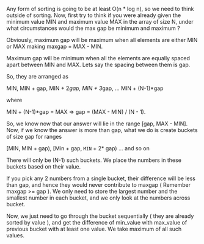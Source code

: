 Any form of sorting is going to be at least O(n * log n), so we need to think outside of sorting.
Now, first try to think if you were already given the minimum value MIN and maximum value MAX in the array of size N, under what circumstances would the max gap be minimum and maximum ?

Obviously, maximum gap will be maximum when all elements are either MIN or MAX making maxgap = MAX - MIN.

Maximum gap will be minimum when all the elements are equally spaced apart between MIN and MAX. Lets say the spacing between them is gap.

So, they are arranged as

MIN, MIN + gap, MIN + 2*gap, MIN + 3*gap, ... MIN + (N-1)*gap 

where

MIN + (N-1)*gap = MAX 
=> gap = (MAX - MIN) / (N - 1). 

So, we know now that our answer will lie in the range [gap, MAX - MIN].
Now, if we know the answer is more than gap, what we do is create buckets of size gap for ranges

  [MIN, MIN + gap), [Min + gap, `MIN` + 2* gap) ... and so on

There will only be (N-1) such buckets. We place the numbers in these buckets based on their value.

If you pick any 2 numbers from a single bucket, their difference will be less than gap, and hence they would never contribute to maxgap ( Remember maxgap >= gap ). We only need to store the largest number and the smallest number in each bucket, and we only look at the numbers across bucket.

Now, we just need to go through the bucket sequentially ( they are already sorted by value ), and get the difference of min_value with max_value of previous bucket with at least one value. We take maximum of all such values.
